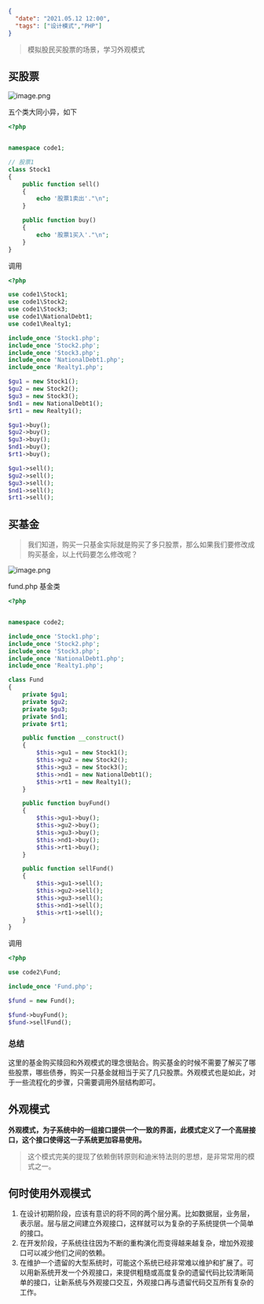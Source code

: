 ```json
{
  "date": "2021.05.12 12:00",
  "tags": ["设计模式","PHP"]
}
```


> 模拟股民买股票的场景，学习外观模式


## 买股票

![image.png](../../assets/content/shejimoshi/12/01.png)

五个类大同小异，如下
```php
<?php


namespace code1;

// 股票1
class Stock1
{
    public function sell()
    {
        echo '股票1卖出'."\n";
    }

    public function buy()
    {
        echo '股票1买入'."\n";
    }
}
```

调用
```php
<?php

use code1\Stock1;
use code1\Stock2;
use code1\Stock3;
use code1\NationalDebt1;
use code1\Realty1;

include_once 'Stock1.php';
include_once 'Stock2.php';
include_once 'Stock3.php';
include_once 'NationalDebt1.php';
include_once 'Realty1.php';

$gu1 = new Stock1();
$gu2 = new Stock2();
$gu3 = new Stock3();
$nd1 = new NationalDebt1();
$rt1 = new Realty1();

$gu1->buy();
$gu2->buy();
$gu3->buy();
$nd1->buy();
$rt1->buy();

$gu1->sell();
$gu2->sell();
$gu3->sell();
$nd1->sell();
$rt1->sell();

```
### 
## 买基金
> 我们知道，购买一只基金实际就是购买了多只股票，那么如果我们要修改成购买基金，以上代码要怎么修改呢？

![image.png](../../assets/content/shejimoshi/12/02.png)

fund.php  基金类

```php
<?php


namespace code2;

include_once 'Stock1.php';
include_once 'Stock2.php';
include_once 'Stock3.php';
include_once 'NationalDebt1.php';
include_once 'Realty1.php';

class Fund
{
    private $gu1;
    private $gu2;
    private $gu3;
    private $nd1;
    private $rt1;

    public function __construct()
    {
        $this->gu1 = new Stock1();
        $this->gu2 = new Stock2();
        $this->gu3 = new Stock3();
        $this->nd1 = new NationalDebt1();
        $this->rt1 = new Realty1();
    }

    public function buyFund()
    {
        $this->gu1->buy();
        $this->gu2->buy();
        $this->gu3->buy();
        $this->nd1->buy();
        $this->rt1->buy();
    }

    public function sellFund()
    {
        $this->gu1->sell();
        $this->gu2->sell();
        $this->gu3->sell();
        $this->nd1->sell();
        $this->rt1->sell();
    }
}
```

调用
```php
<?php

use code2\Fund;

include_once 'Fund.php';

$fund = new Fund();

$fund->buyFund();
$fund->sellFund();

```
### 总结
这里的基金购买赎回和外观模式的理念很贴合。购买基金的时候不需要了解买了哪些股票，哪些债券，购买一只基金就相当于买了几只股票。外观模式也是如此，对于一些流程化的步骤，只需要调用外层结构即可。

## 外观模式
**外观模式，为子系统中的一组接口提供一个一致的界面，此模式定义了一个高层接口，这个接口使得这一子系统更加容易使用。**

> 这个模式完美的提现了依赖倒转原则和迪米特法则的思想，是非常常用的模式之一。


## 何时使用外观模式

1. 在设计初期阶段，应该有意识的将不同的两个层分离。比如数据层，业务层，表示层。层与层之间建立外观接口，这样就可以为复杂的子系统提供一个简单的接口。
1. 在开发阶段，子系统往往因为不断的重构演化而变得越来越复杂，增加外观接口可以减少他们之间的依赖。
1. 在维护一个遗留的大型系统时，可能这个系统已经非常难以维护和扩展了。可以用新系统开发一个外观接口，来提供粗糙或高度复杂的遗留代码比较清晰简单的接口，让新系统与外观接口交互，外观接口再与遗留代码交互所有复杂的工作。
